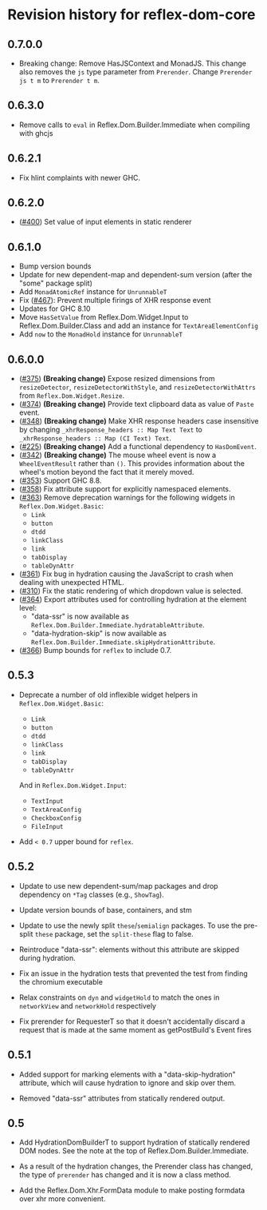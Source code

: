 # Revision history for reflex-dom-core

## 0.7.0.0

* Breaking change: Remove HasJSContext and MonadJS. This change also removes the `js` type parameter from `Prerender`. Change `Prerender js t m` to `Prerender t m`.

## 0.6.3.0

* Remove calls to `eval` in Reflex.Dom.Builder.Immediate when compiling with ghcjs

## 0.6.2.1

* Fix hlint complaints with newer GHC.

## 0.6.2.0

* ([#400](https://github.com/reflex-frp/reflex-dom/pull/400/files)) Set value of input elements in static renderer

## 0.6.1.0

* Bump version bounds
* Update for new dependent-map and dependent-sum version (after the "some" package split)
* Add `MonadAtomicRef` instance for `UnrunnableT`
* Fix ([#467](https://github.com/reflex-frp/reflex-dom/issues/467)): Prevent multiple firings of XHR response event
* Updates for GHC 8.10
* Move `HasSetValue` from Reflex.Dom.Widget.Input to Reflex.Dom.Builder.Class and add an instance for `TextAreaElementConfig`
* Add `now` to the `MonadHold` instance for `UnrunnableT`


## 0.6.0.0

* ([#375](https://github.com/reflex-frp/reflex-dom/pull/375)) **(Breaking change)** Expose resized dimensions from `resizeDetector`, `resizeDetectorWithStyle`, and `resizeDetectorWithAttrs` from `Reflex.Dom.Widget.Resize`.
* ([#374](https://github.com/reflex-frp/reflex-dom/pull/374)) **(Breaking change)** Provide text clipboard data as value of `Paste` event.
* ([#348](https://github.com/reflex-frp/reflex-dom/pull/348)) **(Breaking change)** Make XHR response headers case insensitive by changing `_xhrResponse_headers :: Map Text Text` to `_xhrResponse_headers :: Map (CI Text) Text`.
* ([#225](https://github.com/reflex-frp/reflex-dom/pull/225)) **(Breaking change)** Add a functional dependency to `HasDomEvent`.
* ([#342](https://github.com/reflex-frp/reflex-dom/issues/342)) **(Breaking change)** The mouse wheel event is now a `WheelEventResult` rather than `()`. This provides information about the wheel's motion beyond the fact that it merely moved.
* ([#353](https://github.com/reflex-frp/reflex-dom/pull/353)) Support GHC 8.8.
* ([#358](https://github.com/reflex-frp/reflex-dom/pull/358)) Fix attribute support for explicitly namespaced elements.
* ([#363](https://github.com/reflex-frp/reflex-dom/pull/363)) Remove deprecation warnings for the following widgets in
  `Reflex.Dom.Widget.Basic`:
    * `Link`
    * `button`
    * `dtdd`
    * `linkClass`
    * `link`
    * `tabDisplay`
    * `tableDynAttr`
* ([#361](https://github.com/reflex-frp/reflex-dom/pull/361)) Fix bug in hydration causing the JavaScript to crash when dealing with unexpected HTML.
* ([#310](https://github.com/reflex-frp/reflex-dom/issues/310)) Fix the static rendering of which dropdown value is selected.
* ([#364](https://github.com/reflex-frp/reflex-dom/pull/364)) Export attributes used for controlling hydration at the element level:
  * "data-ssr" is now available as `Reflex.Dom.Builder.Immediate.hydratableAttribute`.
  * "data-hydration-skip" is now available as `Reflex.Dom.Builder.Immediate.skipHydrationAttribute`.
* ([#366](https://github.com/reflex-frp/reflex-dom/pull/366)) Bump bounds for `reflex` to include 0.7.

## 0.5.3

* Deprecate a number of old inflexible widget helpers in `Reflex.Dom.Widget.Basic`:
    * `Link`
    * `button`
    * `dtdd`
    * `linkClass`
    * `link`
    * `tabDisplay`
    * `tableDynAttr`

  And in `Reflex.Dom.Widget.Input`:
    * `TextInput`
    * `TextAreaConfig`
    * `CheckboxConfig`
    * `FileInput`
* Add `< 0.7` upper bound for `reflex`.

## 0.5.2

* Update to use new dependent-sum/map packages and drop dependency on `*Tag` classes (e.g., `ShowTag`).

* Update version bounds of base, containers, and stm

* Update to use the newly split `these`/`semialign` packages. To use the pre-split `these` package, set the `split-these` flag to false.

* Reintroduce "data-ssr": elements without this attribute are skipped during
  hydration.

* Fix an issue in the hydration tests that prevented the test from finding the chromium executable

* Relax constraints on `dyn` and `widgetHold` to match the ones in `networkView` and `networkHold` respectively

* Fix prerender for RequesterT so that it doesn't accidentally discard a request that is made at the same moment as getPostBuild's Event fires

## 0.5.1

* Added support for marking elements with a "data-skip-hydration" attribute, which will cause hydration to ignore and skip over them.

* Removed "data-ssr" attributes from statically rendered output.

## 0.5

* Add HydrationDomBuilderT to support hydration of statically rendered DOM nodes. See the note at the top of Reflex.Dom.Builder.Immediate.

* As a result of the hydration changes, the Prerender class has changed, the type of `prerender` has changed and it is now a class method.

* Add the Reflex.Dom.Xhr.FormData module to make posting formdata over xhr more convenient.
